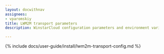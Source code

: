 ```yaml
---
layout: docwithnav
assignees:
- vparomskiy
title: LWM2M transport parameters
description: WinstarCloud configuration parameters and environment variables

---
```


{% include docs/user-guide/install/lwm2m-transport-config.md %}
